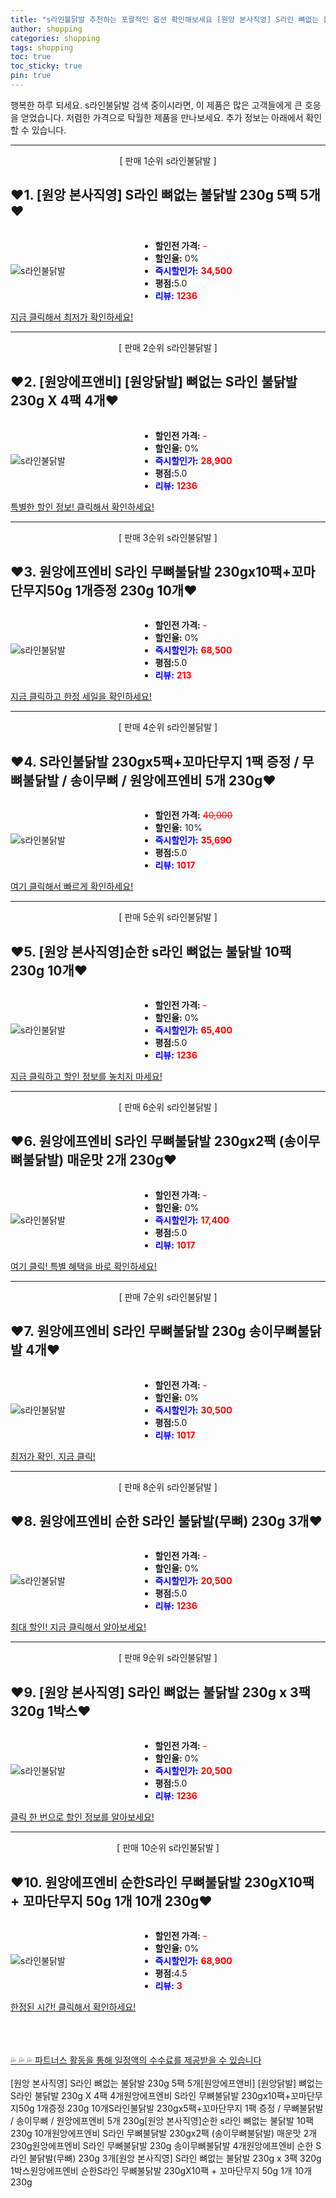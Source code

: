 ```yaml
---
title: "s라인불닭발 추천하는 포괄적인 옵션 확인해보세요 [원앙 본사직영] S라인 뼈없는 불닭발"
author: shopping
categories: shopping
tags: shopping
toc: true
toc_sticky: true
pin: true
---
```

행복한 하루 되세요. s라인불닭발 검색 중이시라면,  이 제품은 많은 고객들에게 큰 호응을 얻었습니다. 저렴한 가격으로 탁월한 제품을 만나보세요. 추가 정보는 아래에서 확인할 수 있습니다.

---
<p class="toplist" style="margin: 0 auto; display: block; width: fit-content;">[ 판매 1순위 s라인불닭발 ]</p>

<h2><strong>❤️1. [원앙 본사직영] S라인 뼈없는 불닭발 230g 5팩 5개❤️</strong></h2>

<div style="display: flex; align-items: center;">
    <div style="flex: 0.4;">
        <img src="https://thumbnail8.coupangcdn.com/thumbnails/remote/230x230ex/image/vendor_inventory/66fd/5e95b6fff151c590d6eb102add7da4cbea73967e16c41ecc5d4c3b0da248.jpg" alt="s라인불닭발" style="max-width: 100%;">
    </div>
    <div style="flex: 0.6; margin-left: 10px;">
        <ul>
            <li><strong>할인전 가격:</strong> <del style="color: red;">-</del></li>
            <li><strong>할인율:</strong> 0%</li>
            <li><span style='color:blue'><strong>즉시할인가:</strong></span> <span style='color:red'><strong>34,500</strong></span></li>
            <li><strong>평점:</strong>5.0</li>
            <li><span style='color:blue'><strong>리뷰:</strong></span> <span style='color:red'><strong>1236</strong></span></li>
        </ul>
    </div>
</div>
<div class="center">
    <a href="https://selin100587.github.io?lptag=AF9450613&subid=githubio&pageKey=7836467922&traceid=V0-153&itemId=18154368612&vendorItemId=72784822586" class="myButton">
        지금 클릭해서 최저가 확인하세요!
    </a>
</div>


---
<p class="toplist" style="margin: 0 auto; display: block; width: fit-content;">[ 판매 2순위 s라인불닭발 ]</p>

<h2><strong>❤️2. [원앙에프앤비] [원앙닭발] 뼈없는 S라인 불닭발 230g X 4팩 4개❤️</strong></h2>

<div style="display: flex; align-items: center;">
    <div style="flex: 0.4;">
        <img src="https://thumbnail7.coupangcdn.com/thumbnails/remote/230x230ex/image/vendor_inventory/9ea7/e217d65e9efda57a1af210ccd5efbb7a14442aaa7f3d5921297a363b7af8.jpg" alt="s라인불닭발" style="max-width: 100%;">
    </div>
    <div style="flex: 0.6; margin-left: 10px;">
        <ul>
            <li><strong>할인전 가격:</strong> <del style="color: red;">-</del></li>
            <li><strong>할인율:</strong> 0%</li>
            <li><span style='color:blue'><strong>즉시할인가:</strong></span> <span style='color:red'><strong>28,900</strong></span></li>
            <li><strong>평점:</strong>5.0</li>
            <li><span style='color:blue'><strong>리뷰:</strong></span> <span style='color:red'><strong>1236</strong></span></li>
        </ul>
    </div>
</div>
<div class="center">
    <a href="https://selin100587.github.io?lptag=AF9450613&subid=githubio&pageKey=7836467922&traceid=V0-153&itemId=21573928089&vendorItemId=88625641128" class="myButton">
        특별한 할인 정보! 클릭해서 확인하세요!
    </a>
</div>


---
<p class="toplist" style="margin: 0 auto; display: block; width: fit-content;">[ 판매 3순위 s라인불닭발 ]</p>

<h2><strong>❤️3. 원앙에프엔비 S라인 무뼈불닭발 230gx10팩+꼬마단무지50g 1개증정 230g 10개❤️</strong></h2>

<div style="display: flex; align-items: center;">
    <div style="flex: 0.4;">
        <img src="https://thumbnail9.coupangcdn.com/thumbnails/remote/230x230ex/image/vendor_inventory/012b/e8c50cf8a79b869f6932cf91b0a6f0fb1bd355ac8c1d6a8f36cad9f7eda1.jpg" alt="s라인불닭발" style="max-width: 100%;">
    </div>
    <div style="flex: 0.6; margin-left: 10px;">
        <ul>
            <li><strong>할인전 가격:</strong> <del style="color: red;">-</del></li>
            <li><strong>할인율:</strong> 0%</li>
            <li><span style='color:blue'><strong>즉시할인가:</strong></span> <span style='color:red'><strong>68,500</strong></span></li>
            <li><strong>평점:</strong>5.0</li>
            <li><span style='color:blue'><strong>리뷰:</strong></span> <span style='color:red'><strong>213</strong></span></li>
        </ul>
    </div>
</div>
<div class="center">
    <a href="https://selin100587.github.io?lptag=AF9450613&subid=githubio&pageKey=6199134738&traceid=V0-153&itemId=12288899549&vendorItemId=72820631852" class="myButton">
        지금 클릭하고 한정 세일을 확인하세요!
    </a>
</div>


---
<p class="toplist" style="margin: 0 auto; display: block; width: fit-content;">[ 판매 4순위 s라인불닭발 ]</p>

<h2><strong>❤️4. S라인불닭발 230gx5팩+꼬마단무지 1팩 증정 / 무뼈불닭발 / 송이무뼈 / 원앙에프엔비 5개 230g❤️</strong></h2>

<div style="display: flex; align-items: center;">
    <div style="flex: 0.4;">
        <img src="https://thumbnail9.coupangcdn.com/thumbnails/remote/230x230ex/image/vendor_inventory/c0d0/ce0d3924289d11503c348bf05778f82ba8c8a59744aa5c41999ab7eb5fc7.jpg" alt="s라인불닭발" style="max-width: 100%;">
    </div>
    <div style="flex: 0.6; margin-left: 10px;">
        <ul>
            <li><strong>할인전 가격:</strong> <del style="color: red;">40,000</del></li>
            <li><strong>할인율:</strong> 10%</li>
            <li><span style='color:blue'><strong>즉시할인가:</strong></span> <span style='color:red'><strong>35,690</strong></span></li>
            <li><strong>평점:</strong>5.0</li>
            <li><span style='color:blue'><strong>리뷰:</strong></span> <span style='color:red'><strong>1017</strong></span></li>
        </ul>
    </div>
</div>
<div class="center">
    <a href="https://selin100587.github.io?lptag=AF9450613&subid=githubio&pageKey=6973378308&traceid=V0-153&itemId=17014919697&vendorItemId=5488705880" class="myButton">
        여기 클릭해서 빠르게 확인하세요!
    </a>
</div>


---
<p class="toplist" style="margin: 0 auto; display: block; width: fit-content;">[ 판매 5순위 s라인불닭발 ]</p>

<h2><strong>❤️5. [원앙 본사직영]순한 s라인 뼈없는 불닭발 10팩 230g 10개❤️</strong></h2>

<div style="display: flex; align-items: center;">
    <div style="flex: 0.4;">
        <img src="https://thumbnail6.coupangcdn.com/thumbnails/remote/230x230ex/image/vendor_inventory/7768/3ca7a94dd5323d54864be77492cdbc8f17954acb415565b4ff2f204d007a.jpg" alt="s라인불닭발" style="max-width: 100%;">
    </div>
    <div style="flex: 0.6; margin-left: 10px;">
        <ul>
            <li><strong>할인전 가격:</strong> <del style="color: red;">-</del></li>
            <li><strong>할인율:</strong> 0%</li>
            <li><span style='color:blue'><strong>즉시할인가:</strong></span> <span style='color:red'><strong>65,400</strong></span></li>
            <li><strong>평점:</strong>5.0</li>
            <li><span style='color:blue'><strong>리뷰:</strong></span> <span style='color:red'><strong>1236</strong></span></li>
        </ul>
    </div>
</div>
<div class="center">
    <a href="https://selin100587.github.io?lptag=AF9450613&subid=githubio&pageKey=7836467922&traceid=V0-153&itemId=874140764&vendorItemId=83455691103" class="myButton">
        지금 클릭하고 할인 정보를 놓치지 마세요!
    </a>
</div>


---
<p class="toplist" style="margin: 0 auto; display: block; width: fit-content;">[ 판매 6순위 s라인불닭발 ]</p>

<h2><strong>❤️6. 원앙에프엔비 S라인 무뼈불닭발 230gx2팩 (송이무뼈불닭발) 매운맛 2개 230g❤️</strong></h2>

<div style="display: flex; align-items: center;">
    <div style="flex: 0.4;">
        <img src="https://thumbnail9.coupangcdn.com/thumbnails/remote/230x230ex/image/vendor_inventory/8890/1368687d6d884f3ff2c8772f8a26e564f11359ca1ddf78503c3698302a8d.jpg" alt="s라인불닭발" style="max-width: 100%;">
    </div>
    <div style="flex: 0.6; margin-left: 10px;">
        <ul>
            <li><strong>할인전 가격:</strong> <del style="color: red;">-</del></li>
            <li><strong>할인율:</strong> 0%</li>
            <li><span style='color:blue'><strong>즉시할인가:</strong></span> <span style='color:red'><strong>17,400</strong></span></li>
            <li><strong>평점:</strong>5.0</li>
            <li><span style='color:blue'><strong>리뷰:</strong></span> <span style='color:red'><strong>1017</strong></span></li>
        </ul>
    </div>
</div>
<div class="center">
    <a href="https://selin100587.github.io?lptag=AF9450613&subid=githubio&pageKey=6973378308&traceid=V0-153&itemId=12040959790&vendorItemId=79313184884" class="myButton">
        여기 클릭! 특별 혜택을 바로 확인하세요!
    </a>
</div>


---
<p class="toplist" style="margin: 0 auto; display: block; width: fit-content;">[ 판매 7순위 s라인불닭발 ]</p>

<h2><strong>❤️7. 원앙에프엔비 S라인 무뼈불닭발 230g 송이무뼈불닭발 4개❤️</strong></h2>

<div style="display: flex; align-items: center;">
    <div style="flex: 0.4;">
        <img src="https://thumbnail9.coupangcdn.com/thumbnails/remote/230x230ex/image/vendor_inventory/c427/3b1f7b3f35416073256e2160cac02cb7773ff5649bb35c4d42c5a0de1da4.jpg" alt="s라인불닭발" style="max-width: 100%;">
    </div>
    <div style="flex: 0.6; margin-left: 10px;">
        <ul>
            <li><strong>할인전 가격:</strong> <del style="color: red;">-</del></li>
            <li><strong>할인율:</strong> 0%</li>
            <li><span style='color:blue'><strong>즉시할인가:</strong></span> <span style='color:red'><strong>30,500</strong></span></li>
            <li><strong>평점:</strong>5.0</li>
            <li><span style='color:blue'><strong>리뷰:</strong></span> <span style='color:red'><strong>1017</strong></span></li>
        </ul>
    </div>
</div>
<div class="center">
    <a href="https://selin100587.github.io?lptag=AF9450613&subid=githubio&pageKey=6973378308&traceid=V0-153&itemId=12041139307&vendorItemId=79313361933" class="myButton">
        최저가 확인, 지금 클릭!
    </a>
</div>


---
<p class="toplist" style="margin: 0 auto; display: block; width: fit-content;">[ 판매 8순위 s라인불닭발 ]</p>

<h2><strong>❤️8. 원앙에프엔비 순한 S라인 불닭발(무뼈) 230g 3개❤️</strong></h2>

<div style="display: flex; align-items: center;">
    <div style="flex: 0.4;">
        <img src="https://thumbnail6.coupangcdn.com/thumbnails/remote/230x230ex/image/vendor_inventory/7768/3ca7a94dd5323d54864be77492cdbc8f17954acb415565b4ff2f204d007a.jpg" alt="s라인불닭발" style="max-width: 100%;">
    </div>
    <div style="flex: 0.6; margin-left: 10px;">
        <ul>
            <li><strong>할인전 가격:</strong> <del style="color: red;">-</del></li>
            <li><strong>할인율:</strong> 0%</li>
            <li><span style='color:blue'><strong>즉시할인가:</strong></span> <span style='color:red'><strong>20,500</strong></span></li>
            <li><strong>평점:</strong>5.0</li>
            <li><span style='color:blue'><strong>리뷰:</strong></span> <span style='color:red'><strong>1236</strong></span></li>
        </ul>
    </div>
</div>
<div class="center">
    <a href="https://selin100587.github.io?lptag=AF9450613&subid=githubio&pageKey=7836467922&traceid=V0-153&itemId=5000037752&vendorItemId=72784807771" class="myButton">
        최대 할인! 지금 클릭해서 알아보세요!
    </a>
</div>


---
<p class="toplist" style="margin: 0 auto; display: block; width: fit-content;">[ 판매 9순위 s라인불닭발 ]</p>

<h2><strong>❤️9. [원앙 본사직영] S라인 뼈없는 불닭발 230g x 3팩 320g 1박스❤️</strong></h2>

<div style="display: flex; align-items: center;">
    <div style="flex: 0.4;">
        <img src="https://thumbnail8.coupangcdn.com/thumbnails/remote/230x230ex/image/vendor_inventory/66fd/5e95b6fff151c590d6eb102add7da4cbea73967e16c41ecc5d4c3b0da248.jpg" alt="s라인불닭발" style="max-width: 100%;">
    </div>
    <div style="flex: 0.6; margin-left: 10px;">
        <ul>
            <li><strong>할인전 가격:</strong> <del style="color: red;">-</del></li>
            <li><strong>할인율:</strong> 0%</li>
            <li><span style='color:blue'><strong>즉시할인가:</strong></span> <span style='color:red'><strong>20,500</strong></span></li>
            <li><strong>평점:</strong>5.0</li>
            <li><span style='color:blue'><strong>리뷰:</strong></span> <span style='color:red'><strong>1236</strong></span></li>
        </ul>
    </div>
</div>
<div class="center">
    <a href="https://selin100587.github.io?lptag=AF9450613&subid=githubio&pageKey=7836467922&traceid=V0-153&itemId=21473006595&vendorItemId=72784821419" class="myButton">
        클릭 한 번으로 할인 정보를 알아보세요!
    </a>
</div>


---
<p class="toplist" style="margin: 0 auto; display: block; width: fit-content;">[ 판매 10순위 s라인불닭발 ]</p>

<h2><strong>❤️10. 원앙에프엔비 순한S라인 무뼈불닭발 230gX10팩 + 꼬마단무지 50g 1개 10개 230g❤️</strong></h2>

<div style="display: flex; align-items: center;">
    <div style="flex: 0.4;">
        <img src="https://thumbnail9.coupangcdn.com/thumbnails/remote/230x230ex/image/vendor_inventory/107f/f78f7770397355d00979bf5932f43d2cef5c61be4cae96aa92064dfefd56.jpg" alt="s라인불닭발" style="max-width: 100%;">
    </div>
    <div style="flex: 0.6; margin-left: 10px;">
        <ul>
            <li><strong>할인전 가격:</strong> <del style="color: red;">-</del></li>
            <li><strong>할인율:</strong> 0%</li>
            <li><span style='color:blue'><strong>즉시할인가:</strong></span> <span style='color:red'><strong>68,900</strong></span></li>
            <li><strong>평점:</strong>4.5</li>
            <li><span style='color:blue'><strong>리뷰:</strong></span> <span style='color:red'><strong>3</strong></span></li>
        </ul>
    </div>
</div>
<div class="center">
    <a href="https://selin100587.github.io?lptag=AF9450613&subid=githubio&pageKey=5998388996&traceid=V0-153&itemId=12366544407&vendorItemId=73981081437" class="myButton">
        한정된 시간! 클릭해서 확인하세요!
    </a>
</div>

<br><br><br>[💦 💦 💦 파트너스 활동을 통해 일정액의 수수료를 제공받을 수 있습니다](https://link.coupang.com/a/bcpT2c)<br><br>[원앙 본사직영] S라인 뼈없는 불닭발 230g 5팩 5개[원앙에프앤비] [원앙닭발] 뼈없는 S라인 불닭발 230g X 4팩 4개원앙에프엔비 S라인 무뼈불닭발 230gx10팩+꼬마단무지50g 1개증정 230g 10개S라인불닭발 230gx5팩+꼬마단무지 1팩 증정 / 무뼈불닭발 / 송이무뼈 / 원앙에프엔비 5개 230g[원앙 본사직영]순한 s라인 뼈없는 불닭발 10팩 230g 10개원앙에프엔비 S라인 무뼈불닭발 230gx2팩 (송이무뼈불닭발) 매운맛 2개 230g원앙에프엔비 S라인 무뼈불닭발 230g 송이무뼈불닭발 4개원앙에프엔비 순한 S라인 불닭발(무뼈) 230g 3개[원앙 본사직영] S라인 뼈없는 불닭발 230g x 3팩 320g 1박스원앙에프엔비 순한S라인 무뼈불닭발 230gX10팩 + 꼬마단무지 50g 1개 10개 230g